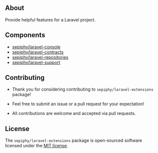 
## About

Provide helpful features for a Laravel project.

## Components

- [sepiphy/laravel-console](src/Console/README.md)
- [sepiphy/laravel-contracts](src/Contracts/README.md)
- [sepiphy/laravel-repositories](src/Repositories/README.md)
- [sepiphy/laravel-support](src/Support/README.md)

## Contributing

- Thank you for considering contributing to `sepiphy/laravel-extensions` package!

- Feel free to submit an issue or a pull request for your expectation!

- All contributions are welcome and accepted via pull requests.

## License

The `sepiphy/laravel-extensions` package is open-sourced software licensed under the [MIT license](LICENSE.md).
